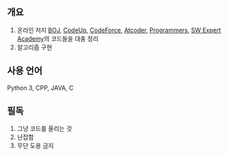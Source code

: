 ## 개요
1. 온라인 저지 [BOJ](https://www.acmicpc.net/), [CodeUp](https://codeup.kr/), [CodeForce](https://codeforces.com/), [Atcoder](https://atcoder.jp/), [Programmers](https://programmers.co.kr/?utm_source=google&utm_medium=cpc&utm_campaign=coding_test&gclid=CjwKCAiApNSABhAlEiwANuR9YKWNGhNm0prJdSKj-264r5UoIvXieMcr2DbKkaU68f9ZZESOnJxi-xoC-RUQAvD_BwE), [SW Expert Academy](https://swexpertacademy.com/main/main.do)의 코드들을 대충 정리
2. 알고리즘 구현

## 사용 언어
Python 3, CPP, JAVA, C

## 필독
1. 그냥 코드를 올리는 것
2. 난잡함
3. 무단 도용 금지

